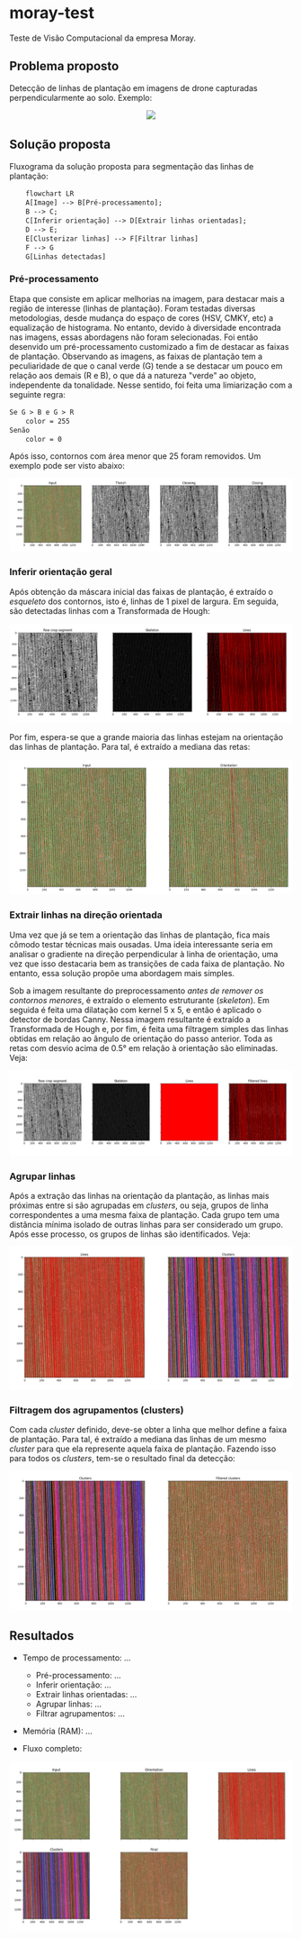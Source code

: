 # moray-test

Teste de Visão Computacional da empresa Moray.

## Problema proposto

Detecção de linhas de plantação em imagens de drone capturadas perpendicularmente ao solo. Exemplo:

<p align="center">
  <img src="data/1.png" />
</p>

## Solução proposta

Fluxograma da solução proposta para segmentação das linhas de plantação:

```mermaid
    flowchart LR
    A[Image] --> B[Pré-processamento];
    B --> C;
    C[Inferir orientação] --> D[Extrair linhas orientadas];
    D --> E;
    E[Clusterizar linhas] --> F[Filtrar linhas]
    F --> G
    G[Linhas detectadas]
```

### Pré-processamento

Etapa que consiste em aplicar melhorias na imagem, para destacar mais a região de interesse (linhas de plantação). Foram testadas diversas metodologias, desde mudança do espaço de cores (HSV, CMKY, etc) a equalização de histograma. No entanto, devido à diversidade encontrada nas imagens, essas abordagens não foram selecionadas. Foi então desenvido um pré-processamento customizado a fim de destacar as faixas de plantação.
Observando as imagens, as faixas de plantação tem a peculiaridade de que o canal verde (G) tende a se destacar um pouco em relação aos demais (R e B), o que dá a natureza "verde" ao objeto, independente da tonalidade. Nesse sentido, foi feita uma limiarização com a seguinte regra:

```text
Se G > B e G > R
    color = 255
Senão
    color = 0
```

Após isso, contornos com área menor que 25 foram removidos. Um exemplo pode ser visto abaixo:

<p align="center">
  <img src="example/1.png" />
</p>

### Inferir orientação geral

Após obtenção da máscara inicial das faixas de plantação, é extraído o *esqueleto* dos contornos, isto é, linhas de 1 pixel de largura. Em seguida, são detectadas linhas com a Transformada de Hough:

<p align="center">
  <img src="example/2.png" />
</p>

Por fim, espera-se que a grande maioria das linhas estejam na orientação das linhas de plantação. Para tal, é extraído a mediana das retas:

<p align="center">
  <img src="example/3.png" />
</p>

### Extrair linhas na direção orientada

Uma vez que já se tem a orientação das linhas de plantação, fica mais cômodo testar técnicas mais ousadas. Uma ideia interessante seria em analisar o gradiente na direção perpendicular à linha de orientação, uma vez que isso destacaria bem as transições de cada faixa de plantação. No entanto, essa solução propõe uma abordagem mais simples.

Sob a imagem resultante do preprocessamento *antes de remover os contornos menores*, é extraído o elemento estruturante (*skeleton*). Em seguida é feita uma dilatação com kernel 5 x 5, e então é aplicado o detector de bordas Canny. Nessa imagem resultante é extraído a Transformada de Hough e, por fim, é feita uma filtragem simples das linhas obtidas em relação ao ângulo de orientação do passo anterior. Toda as retas com desvio acima de 0.5° em relação à orientação são eliminadas. Veja:

<p align="center">
  <img src="example/4.png" />
</p>

### Agrupar linhas

Após a extração das linhas na orientação da plantação, as linhas mais próximas entre si são agrupadas em *clusters*, ou seja, grupos de linha correspondentes a uma mesma faixa de plantação. Cada grupo tem uma distância mínima isolado de outras linhas para ser considerado um grupo. Após esse processo, os grupos de linhas são identificados. Veja:

<p align="center">
  <img src="example/5.png" />
</p>

### Filtragem dos agrupamentos (clusters)

Com cada *cluster* definido, deve-se obter a linha que melhor define a faixa de plantação. Para tal, é extraído a mediana das linhas de um mesmo *cluster* para que ela represente aquela faixa de plantação. Fazendo isso para todos os *clusters*, tem-se o resultado final da detecção:

<p align="center">
  <img src="example/6.png" />
</p>

## Resultados

- Tempo de processamento: ...
  - Pré-processamento: ...
  - Inferir orientação: ...
  - Extrair linhas orientadas: ...
  - Agrupar linhas: ...
  - Filtrar agrupamentos: ...

- Memória (RAM): ...

- Fluxo completo:
<p align="center">
  <img src="example/7.png" />
</p>
